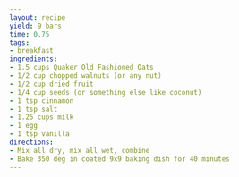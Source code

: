 ```yaml
---
layout: recipe
yield: 9 bars
time: 0.75
tags:
- breakfast
ingredients:
- 1.5 cups Quaker Old Fashioned Oats
- 1/2 cup chopped walnuts (or any nut)
- 1/2 cup dried fruit
- 1/4 cup seeds (or something else like coconut)
- 1 tsp cinnamon
- 1 tsp salt
- 1.25 cups milk
- 1 egg
- 1 tsp vanilla
directions:
- Mix all dry, mix all wet, combine
- Bake 350 deg in coated 9x9 baking dish for 40 minutes
---
```

